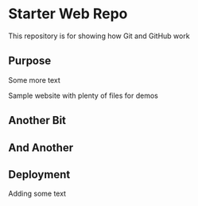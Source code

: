 # Starter Web Repo

This repository is for showing how Git and GitHub work

## Purpose
Some more text

Sample website with plenty of files for demos

## Another Bit

## And Another

## Deployment
Adding some text
